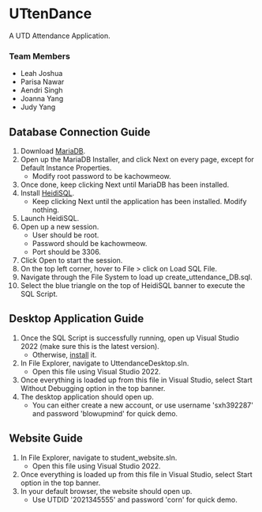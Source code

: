 # UTtenDance
A UTD Attendance Application.

### Team Members
- Leah Joshua
- Parisa Nawar
- Aendri Singh
- Joanna Yang
- Judy Yang

## Database Connection Guide
1. Download [MariaDB](https://mariadb.org/download/).
2. Open up the MariaDB Installer, and click Next on every page, except for Default Instance Properties.
	- Modify root password to be kachowmeow.
3. Once done, keep clicking Next until MariaDB has been installed. 
4. Install [HeidiSQL](https://www.heidisql.com/download.php).
	- Keep clicking Next until the application has been installed. Modify nothing. 
5. Launch HeidiSQL.
6. Open up a new session.
	- User should be root.
	- Password should be kachowmeow.
	- Port should be 3306.
7. Click Open to start the session.
8. On the top left corner, hover to File > click on Load SQL File.
9. Navigate through the File System to load up create_uttendance_DB.sql.
10. Select the blue triangle on the top of HeidiSQL banner to execute the SQL Script.

## Desktop Application Guide
1. Once the SQL Script is successfully running, open up Visual Studio 2022 (make sure this is the latest version).
	- Otherwise, [install](https://visualstudio.microsoft.com/downloads/) it.
2. In File Explorer, navigate to UttendanceDesktop.sln.
	- Open this file using Visual Studio 2022.
3. Once everything is loaded up from this file in Visual Studio, select Start Without Debugging option in the top banner.
4. The desktop application should open up.
    - You can either create a new account, or use username 'sxh392287' and password 'blowupmind' for quick demo.

## Website Guide
1. In File Explorer, navigate to student_website.sln.
	- Open this file using Visual Studio 2022.
2. Once everything is loaded up from this file in Visual Studio, select Start option in the top banner.
3. In your default browser, the website should open up.
    - Use UTDID '2021345555' and password 'corn' for quick demo. 
